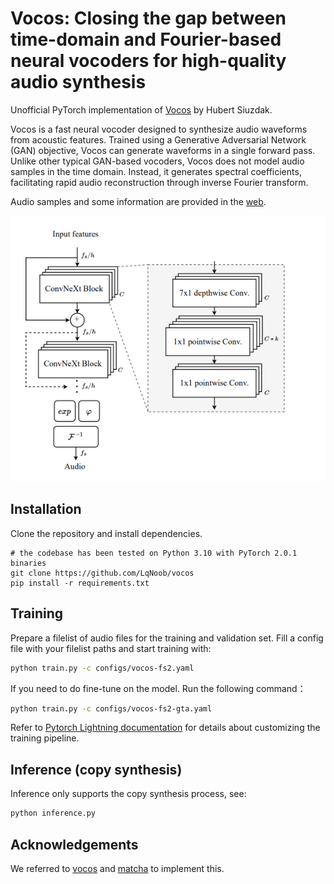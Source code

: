 # Vocos: Closing the gap between time-domain and Fourier-based neural vocoders for high-quality audio synthesis

Unofficial PyTorch implementation of [Vocos](https://openreview.net/forum?id=vY9nzQmQBw) by Hubert Siuzdak.

Vocos is a fast neural vocoder designed to synthesize audio waveforms from acoustic features. Trained using a Generative Adversarial Network (GAN) objective, Vocos can generate waveforms in a single forward pass. Unlike other typical GAN-based vocoders, Vocos does not model audio samples in the time domain. Instead, it generates spectral coefficients, facilitating rapid audio reconstruction through inverse Fourier transform.

Audio samples and some information are provided in the [web](https://gemelo-ai.github.io/vocos/).

<center><img src="model-voco.png"></center>

## Installation
Clone the repository and install dependencies.
```shell
# the codebase has been tested on Python 3.10 with PyTorch 2.0.1 binaries
git clone https://github.com/LqNoob/vocos
pip install -r requirements.txt
```

## Training

Prepare a filelist of audio files for the training and validation set. 
Fill a config file with your filelist paths and start training with:

```bash
python train.py -c configs/vocos-fs2.yaml
```

If you need to do fine-tune on the model. Run the following command：
```bash
python train.py -c configs/vocos-fs2-gta.yaml
```

Refer to [Pytorch Lightning documentation](https://lightning.ai/docs/pytorch/stable/) for details about customizing the
training pipeline.

## Inference (copy synthesis)

Inference only supports the copy synthesis process, see:
```bash
python inference.py
```

## Acknowledgements
We referred to [vocos](https://github.com/gemelo-ai/vocos) and [matcha](https://github.com/wetdog/vocos/tree/matcha) to implement this.
